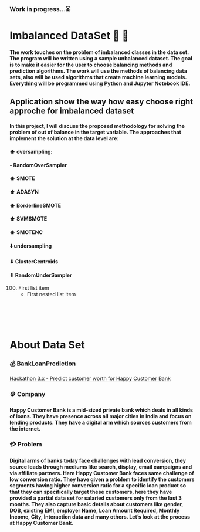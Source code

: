 ### Work in progress...⏳ 
#  Imbalanced DataSet 🐘 🐁
#### The work touches on the problem of imbalanced classes in the data set. The program will be written using a sample unbalanced dataset. The goal is to make it easier for the user to choose balancing methods and prediction algorithms. The work will use the methods of balancing data sets, also will be used algorithms that create machine learning models. Everything will be programmed using Python and Jupyter Notebook IDE.

## Application show the way how easy choose right approche for imbalanced dataset
#### In this project, I will discuss the proposed methodology for solving the problem of out of balance in the target variable. The approaches that implement the solution at the data level are:
#### ⬆️ oversampling:
####      -  RandomOverSampler
####      ⬆ SMOTE
####      ⬆ ADASYN
####      ⬆ BorderlineSMOTE
####       ⬆ SVMSMOTE
####      ⬆ SMOTENC
#### ⬇️ undersampling
####    ⬇ ClusterCentroids 
####    ⬇ RandomUnderSampler
100. First list item
     - First nested list item
# <br>
# About Data Set
### 💰 BankLoanPrediction 
[Hackathon 3.x - Predict customer worth for Happy Customer Bank](https://discuss.analyticsvidhya.com/t/hackathon-3-x-predict-customer-worth-for-happy-customer-bank/3802)
<br>
###  🪙 Company
#### Happy Customer Bank is a mid-sized private bank which deals in all kinds of loans. They have presence across all major cities in India and focus on lending products. They have a digital arm which sources customers from the internet.
###  💳 Problem
#### Digital arms of banks today face challenges with lead conversion, they source leads through mediums like search, display, email campaigns and via affiliate partners. Here Happy Customer Bank faces same challenge of low conversion ratio. They have given a problem to identify the customers segments having higher conversion ratio for a specific loan product so that they can specifically target these customers, here they have provided a partial data set for salaried customers only from the last 3 months. They also capture basic details about customers like gender, DOB, existing EMI, employer Name, Loan Amount Required, Monthly Income, City, Interaction data and many others. Let’s look at the process at Happy Customer Bank.

